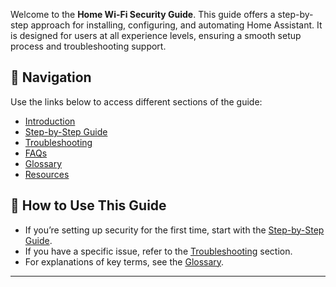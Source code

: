 
Welcome to the **Home Wi-Fi Security Guide**.
This guide offers a step-by-step approach for installing, configuring, and automating Home Assistant. It is designed for users at all experience levels, ensuring a smooth setup process and troubleshooting support.

## 📖 **Navigation**
Use the links below to access different sections of the guide:

- [Introduction](introduction.md)  
- [Step-by-Step Guide](steps.md)  
- [Troubleshooting](troubleshooting.md)  
- [FAQs](faq.md)  
- [Glossary](glossary.md)  
- [Resources](resources.md)  

## 📌 **How to Use This Guide**
- If you’re setting up security for the first time, start with the [Step-by-Step Guide](steps.md).  
- If you have a specific issue, refer to the [Troubleshooting](troubleshooting.md) section.  
- For explanations of key terms, see the [Glossary](glossary.md).  

---
